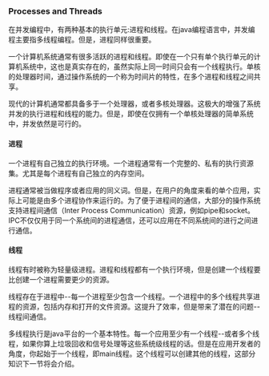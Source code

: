 ### Processes and Threads

在并发编程中，有两种基本的执行单元:进程和线程。在java编程语言中，并发编程主要指多线程编程。但是，进程同样很重要。

一个计算机系统通常有很多活跃的进程和线程。即使在一个只有单个执行单元的计算机系统中，这也是真实存在的，虽然实际上同一时间只会有一个线程执行。单核的处理器时间，通过操作系统的一个称为时间片的特性，在多个进程和线程之间共享。

现代的计算机通常都具备多于一个处理器，或者多核处理器。这极大的增强了系统并发的执行进程和线程的能力。但是，即使在仅拥有一个单核处理器的简单系统中，并发依然是可行的。


#### 进程


一个进程有自己独立的执行环境。一个进程通常有一个完整的、私有的执行资源集。尤其是每个进程有自己独立的内存空间。


进程通常被当做程序或者应用的同义词。但是，在用户的角度来看的单个应用，实际上可能是由多个进程协作来运行的。为了便于进程间的通信，大部分的操作系统支持进程间通信（Inter Process Communication）资源，例如pipe和socket。IPC不仅仅用于同一个系统间的进程通信，还可以应用在不同系统间的进行之间进行通信。

#### 线程

线程有时被称为轻量级进程。进程和线程都有一个执行环境，但是创建一个线程要比创建一个进程需要更少的资源。


线程存在于进程中--每一个进程至少包含一个线程。一个进程中的多个线程共享进程的资源，包括内存和打开的文件资源。这提升了效率，但是带来了潜在的问题--线程间通信。

多线程执行是java平台的一个基本特性。每一个应用至少有一个线程--或者多个线程，如果你算上垃圾回收和信号处理等这些系统级线程的话。但是在应用开发者的角度，你起始于一个线程，即main线程。这个线程可以创建其他的线程，这部分知识下一节将会介绍。































